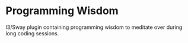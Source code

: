 # Programming Wisdom

I3/Sway plugin containing programming wisdom to meditate over during long coding sessions.
